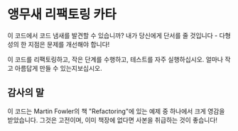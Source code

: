 앵무새 리팩토링 카타
=========================

이 코드에서 코드 냄새를 발견할 수 있습니까? 내가 당신에게 단서를 줄 것입니다 - 다형성의 한 지점은 문제를 개선해야 합니다!

이 코드를 리팩토링하고, 작은 단계를 수행하고, 테스트를 자주 실행하십시오. 얼마나 작고 아름답게 만들 수 있는지보십시오.

감사의 말
---------------

이 코드는 Martin Fowler의 책 "Refactoring"에 있는 예제 중 하나에서 크게 영감을 받았습니다. 그것은 고전이며, 이미 책장에 없다면 사본을 취급하는 것이 좋습니다!